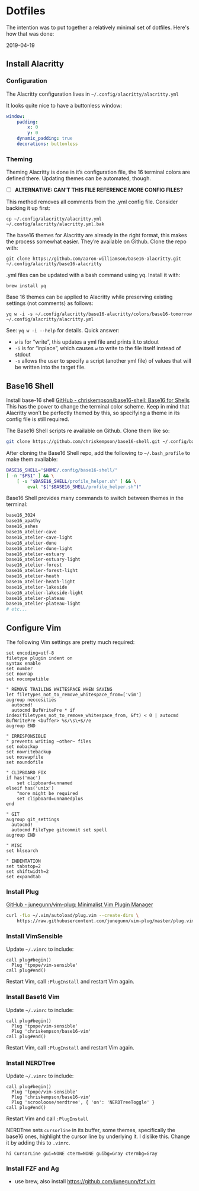 # Dotfiles

The intention was to put together a relatively minimal set of dotfiles. Here's how that was done:

2019-04-19

## Install Alacritty
### Configuration
The Alacritty configuration lives in `~/.config/alacritty/alacritty.yml`

It looks quite nice to have a buttonless window:
```yml
window:
	padding:
		x: 0
		y: 0
	dynamic_padding: true
	decorations: buttonless
```

### Theming
Theming Alacritty is done in it’s configuration file, the 16 terminal colors are defined there. Updating themes can be automated, though.

- [ ] **ALTERNATIVE: CAN’T THIS FILE REFERENCE MORE CONFIG FILES?**

This method removes all comments from the .yml config file. Consider backing it up first:
```
cp ~/.config/alacritty/alacritty.yml ~/.config/alacritty/alacritty.yml.bak
```

The base16 themes for Alacritty are already in the right format, this makes the process somewhat easier. They’re available on Github. Clone the repo with:
```
git clone https://github.com/aaron-williamson/base16-alacritty.git ~/.config/alacritty/base16-alacritty
```

.yml files can be updated with a bash command using yq. Install it with:
```
brew install yq
```

Base 16 themes can be applied to Alacritty while preserving existing settings (not comments) as follows:
```
yq w -i -s ~/.config/alacritty/base16-alacritty/colors/base16-tomorrow ~/.config/alacritty/alacritty.yml
```

See: `yq w -i --help` for details. Quick answer:
* `w` is for “write”, this updates a yml file and prints it to stdout
* `-i` is for “inplace”, which causes `w` to write to the file itself instead of stdout
* `-s` allows the user to specify a script (another yml file) of  values that will be written into the target file.


## Base16 Shell
Install base-16 shell  [GitHub - chriskempson/base16-shell: Base16 for Shells](https://github.com/chriskempson/base16-shell)
This has the power to change the terminal color scheme. Keep in mind that Alacritty won’t be perfectly themed by this, so specifying a theme in its config file is still required.

The Base16 Shell scripts re available on Github. Clone them like so:
```bash
git clone https://github.com/chriskempson/base16-shell.git ~/.config/base16-shell
```

After cloning the Base16 Shell repo, add the following to `~/.bash_profile` to make them available:
```bash
BASE16_SHELL="$HOME/.config/base16-shell/"
[ -n "$PS1" ] && \
    [ -s "$BASE16_SHELL/profile_helper.sh" ] && \
        eval "$("$BASE16_SHELL/profile_helper.sh")"
```

Base16 Shell provides many commands to switch between themes in the terminal:
```bash
base16_3024
base16_apathy
base16_ashes
base16_atelier-cave
base16_atelier-cave-light
base16_atelier-dune
base16_atelier-dune-light
base16_atelier-estuary
base16_atelier-estuary-light
base16_atelier-forest
base16_atelier-forest-light
base16_atelier-heath
base16_atelier-heath-light
base16_atelier-lakeside
base16_atelier-lakeside-light
base16_atelier-plateau
base16_atelier-plateau-light
# etc...
```

## Configure Vim
The following Vim settings are pretty much required:
```vim
set encoding=utf-8
filetype plugin indent on
syntax enable
set number
set nowrap
set nocompatible

" REMOVE TRAILING WHITESPACE WHEN SAVING
let filetypes_not_to_remove_whitespace_from=['vim']
augroup neccesities
  autocmd!
  autocmd BufWritePre * if index(filetypes_not_to_remove_whitespace_from, &ft) < 0 | autocmd BufWritePre <buffer> %s/\s\+$//e
augroup END

" IRRESPONSIBLE
" prevents writing ~other~ files
set nobackup
set nowritebackup
set noswapfile
set noundofile

" CLIPBOARD FIX
if has('mac')
	set clipboard=unnamed
elseif has('unix')
	"more might be required
	set clipboard=unnamedplus
end

" GIT
augroup git_settings
  autocmd!
  autocmd FileType gitcommit set spell
augroup END

" MISC
set hlsearch

" INDENTATION
set tabstop=2
set shiftwidth=2
set expandtab
```

### Install Plug
[GitHub - junegunn/vim-plug: Minimalist Vim Plugin Manager](https://github.com/junegunn/vim-plug)

```bash
curl -fLo ~/.vim/autoload/plug.vim --create-dirs \
    https://raw.githubusercontent.com/junegunn/vim-plug/master/plug.vim
```

### Install VimSensible
Update `~/.vimrc` to include:
```vim
call plug#begin()
  Plug 'tpope/vim-sensible'
call plug#end()
```
Restart Vim, call `:PlugInstall` and restart Vim again.

### Install Base16 Vim
Update `~/.vimrc` to include:
```vim
call plug#begin()
  Plug 'tpope/vim-sensible'
  Plug 'chriskempson/base16-vim'
call plug#end()
```
Restart Vim, call `:PlugInstall` and restart Vim again.

### Install NERDTree
Update `~/.vimrc` to include:
```vim
call plug#begin()
  Plug 'tpope/vim-sensible'
  Plug 'chriskempson/base16-vim'
  Plug 'scrooloose/nerdtree', { 'on': 'NERDTreeToggle' }
call plug#end()
```
Restart Vim and call `:PlugInstall`

NERDTree sets  `cursorline` in its buffer, some themes, specifically the base16 ones, highlight the cursor line by underlying it. I dislike this. Change it by adding this to `.vimrc`.
```vim
hi CursorLine gui=NONE cterm=NONE guibg=Gray ctermbg=Gray
```

### Install FZF and Ag
- use brew, also install https://github.com/junegunn/fzf.vim
